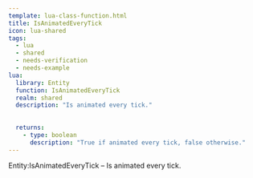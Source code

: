 ```yaml
---
template: lua-class-function.html
title: IsAnimatedEveryTick
icon: lua-shared
tags:
  - lua
  - shared
  - needs-verification
  - needs-example
lua:
  library: Entity
  function: IsAnimatedEveryTick
  realm: shared
  description: "Is animated every tick."
  
  
  returns:
    - type: boolean
      description: "True if animated every tick, false otherwise."
---
```


<div class="lua__search__keywords">
Entity:IsAnimatedEveryTick &#x2013; Is animated every tick.
</div>
